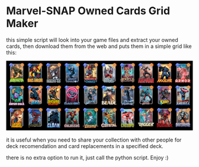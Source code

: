 # Marvel-SNAP Owned Cards Grid Maker

this simple script will look into your game files and extract your owned cards, then download them from the web and puts them in a simple grid like this:

![alt text](image_grid.png)

it is useful when you need to share your collection with other people for deck recomendation and card replacements in a specified deck.


there is no extra option to run it, just call the python script.
Enjoy :)
